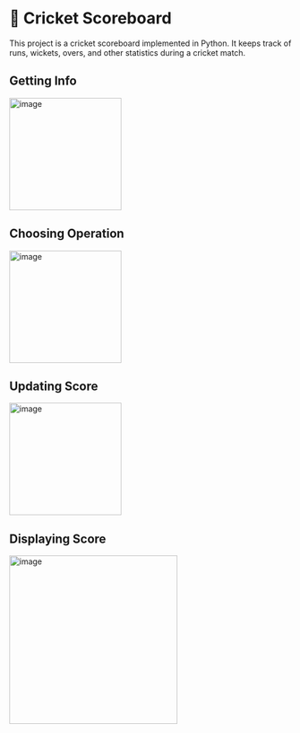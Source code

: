 # **🏏 Cricket Scoreboard**
This project is a cricket scoreboard implemented in Python. It keeps track of runs, wickets, overs, and other statistics during a cricket match.

<h2>Getting Info</h2>

<img src="https://github.com/sanket96s/Projects/assets/109816069/e4404f90-66a1-4b8c-aaeb-d1eefce3e09f" alt="image" height="200">

<h2>Choosing Operation</h2>

<img src="https://github.com/sanket96s/Projects/assets/109816069/2c3e2fe6-72e8-4240-b416-3bd5d477dc16" alt="image" height="200">

<h2>Updating Score</h2>

<img src="https://github.com/sanket96s/Projects/assets/109816069/58034d15-a97d-46b0-8223-f764b1e88e27" alt="image" height="200">

<h2>Displaying Score</h2>

<img src="https://github.com/sanket96s/Projects/assets/109816069/1ecdf082-4202-4076-ae91-9985919bcb9d" alt="image" height="300">
